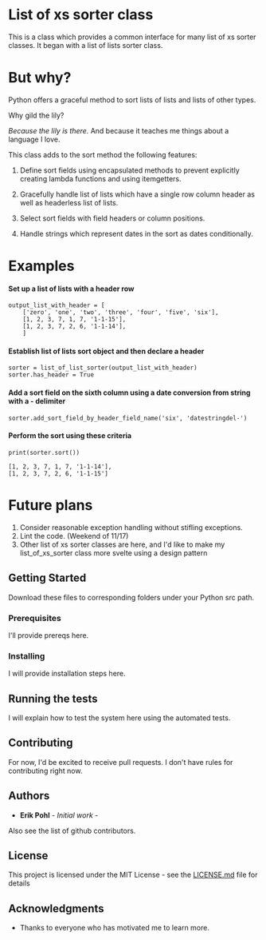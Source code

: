 # List of xs sorter class

This is a class which provides a common interface for many list of xs sorter classes.  It began with a list of lists sorter class.

# But why?

Python offers a graceful method to sort lists of lists and lists of other types.

Why gild the lily?

_Because the lily is there._  And because it teaches me things about a language I love.

This class adds to the sort method the following features:
1. Define sort fields using encapsulated methods to prevent explicitly creating lambda functions and using itemgetters.

2. Gracefully handle list of lists which have a single row column header as well as headerless list of lists.

3. Select sort fields with field headers or column positions.

4. Handle strings which represent dates in the sort as dates conditionally.


# Examples

#### Set up a list of lists with a header row
```
output_list_with_header = [
    ['zero', 'one', 'two', 'three', 'four', 'five', 'six'],
    [1, 2, 3, 7, 1, 7, '1-1-15'],
    [1, 2, 3, 7, 2, 6, '1-1-14'],
    ]
```
#### Establish list of lists sort object and then declare a header
```
sorter = list_of_list_sorter(output_list_with_header)
sorter.has_header = True
```
#### Add a sort field on the sixth column using a date conversion from string with a - delimiter 
```
sorter.add_sort_field_by_header_field_name('six', 'datestringdel-')
```
#### Perform the sort using these criteria
```
print(sorter.sort())
```

    [1, 2, 3, 7, 1, 7, '1-1-14'],
    [1, 2, 3, 7, 2, 6, '1-1-15']



# Future plans

1. Consider reasonable exception handling without stifling exceptions.
2. Lint the code. (Weekend of 11/17)
3. Other list of xs sorter classes are here, and I'd like to make my list_of_xs_sorter class more svelte using a design pattern
  
## Getting Started

Download these files to corresponding folders under your Python src path.

### Prerequisites

I'll provide prereqs here.

### Installing

I will provide installation steps here.

## Running the tests

I will explain how to test the system here using the automated tests.

## Contributing

For now, I'd be excited to receive pull requests.  I don't have rules for contributing right now.

## Authors

* **Erik Pohl** - *Initial work* - 

Also see the list of github contributors.

## License

This project is licensed under the MIT License - see the [LICENSE.md](LICENSE.md) file for details

## Acknowledgments

* Thanks to everyone who has motivated me to learn more.
